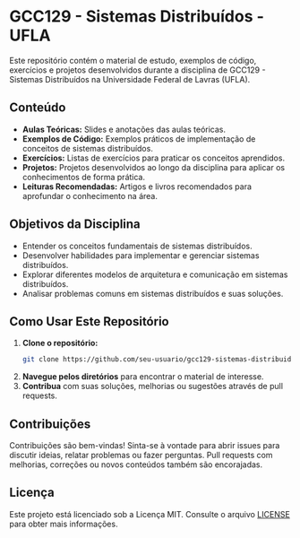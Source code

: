 # GCC129 - Sistemas Distribuídos - UFLA

Este repositório contém o material de estudo, exemplos de código, exercícios e projetos desenvolvidos durante a disciplina de GCC129 - Sistemas Distribuídos na Universidade Federal de Lavras (UFLA).

## Conteúdo

- **Aulas Teóricas:** Slides e anotações das aulas teóricas.
- **Exemplos de Código:** Exemplos práticos de implementação de conceitos de sistemas distribuídos.
- **Exercícios:** Listas de exercícios para praticar os conceitos aprendidos.
- **Projetos:** Projetos desenvolvidos ao longo da disciplina para aplicar os conhecimentos de forma prática.
- **Leituras Recomendadas:** Artigos e livros recomendados para aprofundar o conhecimento na área.

## Objetivos da Disciplina

- Entender os conceitos fundamentais de sistemas distribuídos.
- Desenvolver habilidades para implementar e gerenciar sistemas distribuídos.
- Explorar diferentes modelos de arquitetura e comunicação em sistemas distribuídos.
- Analisar problemas comuns em sistemas distribuídos e suas soluções.

## Como Usar Este Repositório

1. **Clone o repositório:**
    ```bash
    git clone https://github.com/seu-usuario/gcc129-sistemas-distribuidos.git
    ```
2. **Navegue pelos diretórios** para encontrar o material de interesse.
3. **Contribua** com suas soluções, melhorias ou sugestões através de pull requests.

## Contribuições

Contribuições são bem-vindas! Sinta-se à vontade para abrir issues para discutir ideias, relatar problemas ou fazer perguntas. Pull requests com melhorias, correções ou novos conteúdos também são encorajadas.

## Licença

Este projeto está licenciado sob a Licença MIT. Consulte o arquivo [LICENSE](LICENSE) para obter mais informações.

